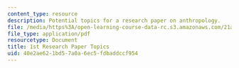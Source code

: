 ```yaml
---
content_type: resource
description: Potential topics for a research paper on anthropology.
file: /media/https%3A/open-learning-course-data-rc.s3.amazonaws.com/21a-00-introduction-to-anthropology-spring-2013/40e2ae621bd57a0a6ec5fdbaddccf954_MIT21A_00S13_fstprtopic.pdf
file_type: application/pdf
resourcetype: Document
title: 1st Research Paper Topics
uid: 40e2ae62-1bd5-7a0a-6ec5-fdbaddccf954
---
```

